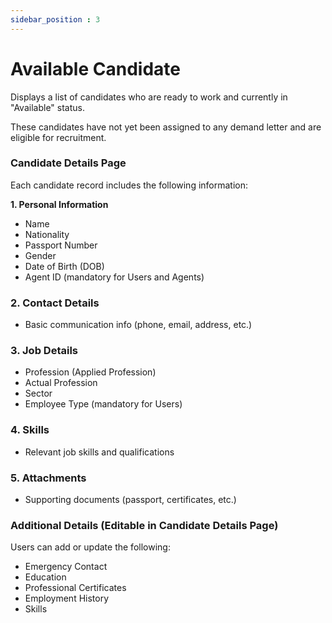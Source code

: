 ```yaml
---
sidebar_position : 3
---
```


# Available Candidate

Displays a list of candidates who are ready to work and currently in "Available" status.

These candidates have not yet been assigned to any demand letter and are eligible for recruitment.

### Candidate Details Page

Each candidate record includes the following information:

**1. Personal Information**

  - Name
  - Nationality
  - Passport Number
  - Gender
  - Date of Birth (DOB)
  - Agent ID (mandatory for Users and Agents)

### 2. Contact Details

  - Basic communication info (phone, email, address, etc.)

### 3. Job Details

  - Profession (Applied Profession)
  - Actual Profession
  - Sector
  - Employee Type (mandatory for Users)

### 4. Skills

  - Relevant job skills and qualifications

### 5. Attachments

  - Supporting documents (passport, certificates, etc.)

### Additional Details (Editable in Candidate Details Page)

Users can add or update the following:

  - Emergency Contact
  - Education
  - Professional Certificates
  - Employment History
  - Skills